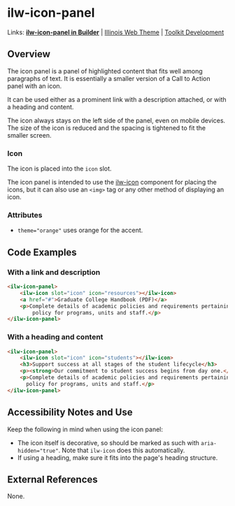 # ilw-icon-panel

Links: **[ilw-icon-panel in Builder](https://builder3.toolkit.illinois.edu/component/ilw-icon-panel/index.html)** |
[Illinois Web Theme](https://webtheme.illinois.edu/) |
[Toolkit Development](https://github.com/web-illinois/toolkit-management)

## Overview

The icon panel is a panel of highlighted content that fits well among paragraphs of text. It is
essentially a smaller version of a Call to Action panel with an icon.

It can be used either as a prominent link with a description attached, or with a heading and content.

The icon always stays on the left side of the panel, even on mobile devices. The size of the icon
is reduced and the spacing is tightened to fit the smaller screen.

### Icon

The icon is placed into the `icon` slot.

The icon panel is intended to use the [ilw-icon](https://github.com/web-illinois/ilw-icon) component
for placing the icons, but it can also use an `<img>` tag or any other method of displaying an icon.

### Attributes

- `theme="orange"` uses orange for the accent.

## Code Examples

### With a link and description

```html
<ilw-icon-panel>
    <ilw-icon slot="icon" icon="resources"></ilw-icon>
    <a href="#">Graduate College Handbook (PDF)</a>
    <p>Complete details of academic policies and requirements pertaining to graduate students as well as administrative
        policy for programs, units and staff.</p>
</ilw-icon-panel>
```
### With a heading and content

```html
<ilw-icon-panel>
    <ilw-icon slot="icon" icon="students"></ilw-icon>
    <h3>Support success at all stages of the student lifecycle</h3>
    <p><strong>Our commitment to student success begins from day one.</strong></p>
    <p>Complete details of academic policies and requirements pertaining to graduate students as well as administrative
      policy for programs, units and staff.</p>
</ilw-icon-panel>
```

## Accessibility Notes and Use

Keep the following in mind when using the icon panel:

- The icon itself is decorative, so should be marked as such with `aria-hidden="true"`. Note that
  `ilw-icon` does this automatically.
- If using a heading, make sure it fits into the page's heading structure.

## External References

None.
